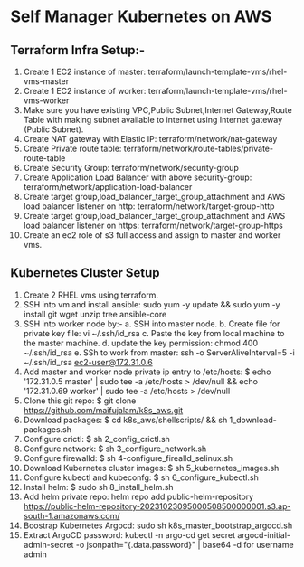 # Self Manager Kubernetes on AWS

## Terraform Infra Setup:-

1. Create 1 EC2 instance of master: terraform/launch-template-vms/rhel-vms-master
2. Create 1 EC2 instance of worker: terraform/launch-template-vms/rhel-vms-worker
3. Make sure you have existing VPC,Public Subnet,Internet Gateway,Route Table with making subnet available to internet using
   Internet gateway (Public Subnet).
4. Create NAT gateway with Elastic IP: terraform/network/nat-gateway
5. Create Private route table: terraform/network/route-tables/private-route-table 
6. Create Security Group: terraform/network/security-group
7. Create Application Load Balancer with above security-group:
   terraform/network/application-load-balancer
8. Create target group,load_balancer_target_group_attachment and AWS load balancer listener on http:
   terraform/network/target-group-http
9. Create target group,load_balancer_target_group_attachment and AWS load balancer listener on https:
   terraform/network/target-group-https
10. Create an ec2 role of s3 full access and assign to master and worker vms.
## Kubernetes Cluster Setup

1. Create 2 RHEL vms using terraform.
2. SSH into vm and install ansible: sudo yum -y update && sudo yum -y install git wget unzip tree ansible-core
3. SSH into worker node by:-
   a. SSH into master node.
   b. Create file for private key file: vi ~/.ssh/id_rsa
   c. Paste the key from local machine to the master machine.
   d. update the key permission: chmod 400 ~/.ssh/id_rsa
   e. SSh to work from master: ssh -o ServerAliveInterval=5 -i ~/.ssh/id_rsa ec2-user@172.31.0.6
4. Add master and worker node private ip entry to /etc/hosts:
   $ echo '172.31.0.5 master' | sudo tee -a /etc/hosts > /dev/null && echo '172.31.0.69 worker' | sudo tee -a /etc/hosts > /dev/null
5. Clone this git repo: $ git clone https://github.com/maifujalam/k8s_aws.git
6. Download packages: $ cd k8s_aws/shellscripts/ && sh 1_download-packages.sh
7. Configure crictl: $ sh 2_config_crictl.sh
8. Configure network: $ sh 3_configure_network.sh
9. Configure firewalld: $ sh 4-configure_firealld_selinux.sh
10. Download Kubernetes cluster images: $ sh 5_kubernetes_images.sh 
11. Configure kubectl and kubeconfg: $ sh 6_configure_kubectl.sh
12. Install helm: $ sudo sh 8_install_helm.sh
13. Add helm private repo: helm repo add public-helm-repository https://public-helm-repository-20231023095000508500000001.s3.ap-south-1.amazonaws.com/
14. Boostrap Kubernetes Argocd: sudo sh k8s_master_bootstrap_argocd.sh
15. Extract ArgoCD password: kubectl -n argo-cd get secret argocd-initial-admin-secret -o jsonpath="{.data.password}" |
   base64 -d for username admin

